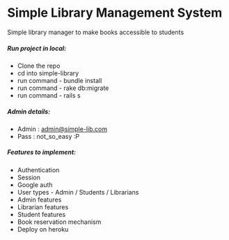 # Simple Library Management System

Simple library manager to make books accessible to students

##### Run project in local:
  - Clone the repo
  - cd into simple-library
  - run command - bundle install
  - run command - rake db:migrate
  - run command - rails s
  
##### Admin details:
  - Admin : admin@simple-lib.com
  - Pass  : not_so_easy :P

##### Features to implement:
* Authentication
* Session
* Google auth
* User types - Admin / Students / Librarians
* Admin features
* Librarian features
* Student features
* Book reservation mechanism
* Deploy on heroku
